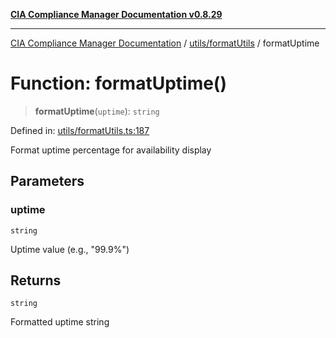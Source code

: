 [**CIA Compliance Manager Documentation v0.8.29**](../../../README.md)

***

[CIA Compliance Manager Documentation](../../../modules.md) / [utils/formatUtils](../README.md) / formatUptime

# Function: formatUptime()

> **formatUptime**(`uptime`): `string`

Defined in: [utils/formatUtils.ts:187](https://github.com/Hack23/cia-compliance-manager/blob/5836b4c74e2010cd05eca63c0016fd711c628ec9/src/utils/formatUtils.ts#L187)

Format uptime percentage for availability display

## Parameters

### uptime

`string`

Uptime value (e.g., "99.9%")

## Returns

`string`

Formatted uptime string
